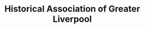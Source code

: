 ---
layout: repo
title: "Historical Association of Greater Liverpool"
id: 21168
permalink: repos/21168/
---